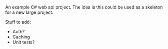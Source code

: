 An example C# web api project. The idea is this could be used as a skeleton for a new large project.

Stuff to add:
- Auth?
- Caching
- Unit tests?
